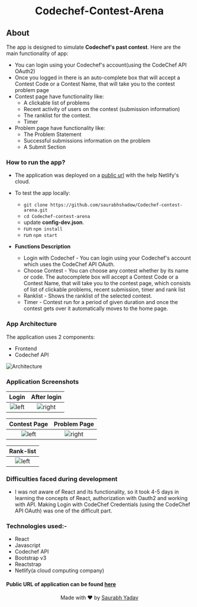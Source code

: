 <h1 align="center">Codechef-Contest-Arena</h1>


## About
The app is designed to simulate **Codechef's past contest**. Here are the main functionality of app:
- You can login using your Codechef's account(using the CodeChef API OAuth2)
- Once you logged in there is an auto-complete box that will accept a Contest Code or a Contest Name, that will take you to the contest problem page
- Contest page have functionality like:
  - A clickable list of problems
  - Recent activity of users on the contest (submission information)
  - The ranklist for the contest.
  - Timer
- Problem page have functionality like:
  - The Problem Statement
  - Successful submissions information on the problem
  - A Submit Section
 
### How to run the app?
- The application was deployed on a [public url](https://modest-carson-21aa1e.netlify.com/) with the help Netlify's cloud.
- To test the app locally:
  - `git clone https://github.com/saurabhshadow/Codechef-contest-arena.git`
  - `cd Codechef-contest-arena`
  - update **config-dev.json**.
  - run `npm install`
  - run `npm start`

- **Functions Description**
  - Login with Codechef - You can login using your Codechef's account which uses the CodeChef API OAuth.
  - Choose Contest - You can choose any contest whether by its name or code. The autocomplete box will accept a Contest Code or a Contest Name, that will take you to the contest page, which consists of list of clickable problems, recent submission, timer and rank list
  - Ranklist - Shows the ranklist of the selected contest.
  - Timer - Contest run for a period of given duration and once the contest gets over it automatically moves to the home page.
 
 
 
 
### App Architecture
The application uses 2 components:
- Frontend
- Codechef API
 
![Architecture](./img/arc.png)
 
 
 
### Application Screenshots

Login        |  After login
:-------------------------:|:-------------------------:
![left](./img/login.png) | ![right](./img/after_login.png)

Contest Page        |   Problem Page
:-------------------------:|:-------------------------:
![left](./img/contest.png) | ![right](./img/problem.png)

Rank-list             | 
:-------------------------:|
![left](./img/ranklist.png) | 

### Difficulties faced during development
- I was not aware of React and its functionality, so it took 4-5 days in learning the concepts of React, authorization with Oauth2 and working with API. Making Login with CodeChef Credentials (using the CodeChef API OAuth) was one of the difficult part. 

### Technologies used:-
- React
- Javascript
- Codechef API
- Bootstrap v3
- Reactstrap
- Netlify(a cloud computing company)

#### Public URL of application can be found [here](https://modest-carson-21aa1e.netlify.com/)



<p align="center"> Made with ❤ by <a href="https://github.com/saurabhshadow">Saurabh Yadav</a></p>

